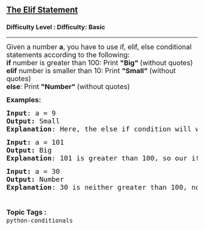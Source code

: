 <h2><a href="https://www.geeksforgeeks.org/problems/the-elif-statement--100454/1?page=1&difficulty=Basic&sortBy=latest">The Elif Statement</a></h2><h3>Difficulty Level : Difficulty: Basic</h3><hr><div class="problems_problem_content__Xm_eO"><p><span style="font-size: 18px;">Given a number&nbsp;<strong>a</strong>, you have to use if, elif, else conditional statements according to the following:<br><strong>if</strong>&nbsp;number is greater than 100: Print&nbsp;<strong>"Big"&nbsp;</strong>(without quotes)<br><strong>elif</strong>&nbsp;number is smaller than 10: Print&nbsp;<strong>"Small"&nbsp;</strong>(without quotes)<br><strong>else</strong>: Print&nbsp;<strong>"Number"&nbsp;</strong>(without quotes)</span></p>
<p><span style="font-size: 18px;"><strong>Examples:</strong></span></p>
<pre><span style="font-size: 18px;"><strong>Input</strong>: a = 9
<strong>Output:</strong> Small
<strong>Explanation</strong>: Here, the else if condition will work as 9 is smaller than 10.</span></pre>
<pre><span style="font-size: 18px;"><strong>Input: </strong>a = 101
<strong>Output: </strong>Big
<strong>Explanation</strong>: 101 is greater than 100, so our if statement works and we print Big.</span></pre>
<pre><span style="font-size: 18px;"><strong>Input: </strong>a = 30
<strong>Output: </strong>Number
<strong>Explanation</strong>: 30 is neither greater than 100, nor smaller than 10, so the else statement works here.</span></pre></div><br><p><span style=font-size:18px><strong>Topic Tags : </strong><br><code>python-conditionals</code>&nbsp;